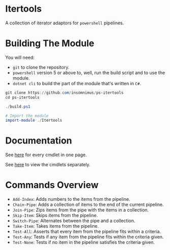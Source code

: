 # Itertools
A collection of iterator adaptors for `powershell` pipelines.

# Building The Module
You will need:
-	`git` to clone the repository.
-	`powershell` version 5 or above to, well, run the build script and to use the module.
-	`dotnet cli` to build the part of the module that's written in `C#`.

```powershell
git clone https://github.com/insomnimus/ps-itertools
cd ps-itertools

./build.ps1

# Import the module
import-module ./Itertools
```

# Documentation
See [here](documentation.md) for every cmdlet in one page.

See [here](docs/) to view the cmdlets separately.

# Commands Overview
- `Add-Index`: Adds numbers to the items from the pipeline.
- `Chain-Pipe`: Adds a collection of items to the end of the current pipeline.
- `Join-Pipe`: Zips items from the pipe with the items in a collection.
- `Skip-Item`: Skips items from the pipeline.
- `Switch-Pipe`: Alternates between the pipe and a collection.
- `Take-Item`: Takes items from the pipeline.
- `Test-All`: Asserts that every item from the pipeline fits within a criteria.
- `Test-Any`: Tests if any item from the pipeline fits within the criteria given.
- `Test-None`: Tests if no item in the pipeline satisfies the criteria given.

